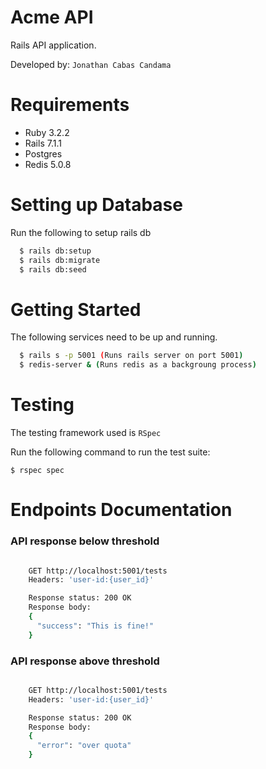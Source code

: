 Acme API
===================

Rails API application.

Developed by: `Jonathan Cabas Candama`

# Requirements

* Ruby 3.2.2
* Rails 7.1.1
* Postgres
* Redis 5.0.8

# Setting up Database

Run the following to setup rails db

```sh
  $ rails db:setup
  $ rails db:migrate
  $ rails db:seed
```

# Getting Started

The following services need to be up and running.

```sh
  $ rails s -p 5001 (Runs rails server on port 5001)
  $ redis-server & (Runs redis as a backgroung process)
```

# Testing

The testing framework used is `RSpec`

Run the following command to run the test suite:

``
  $ rspec spec
``

# Endpoints Documentation

### API response below threshold

```sh

    GET http://localhost:5001/tests
    Headers: 'user-id:{user_id}'

    Response status: 200 OK
    Response body:
    {
      "success": "This is fine!"
    }
```

### API response above threshold

```sh

    GET http://localhost:5001/tests
    Headers: 'user-id:{user_id}'

    Response status: 200 OK
    Response body:
    {
      "error": "over quota"
    }
```
